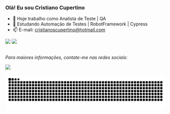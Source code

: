 ### Olá! Eu sou Cristiano Cupertino

- 🔭 Hoje trabalho como Analista de Teste | QA
- 🌱 Estudando Automação de Testes | RobotFramework | Cypress
- 📫 E-mail: cristianoscupertino@hotmail.com


<div>
  <a href="https://github.com/Cupertino76"></a>
  <img height="180em" src="https://github-readme-stats.vercel.app/api?username=Cupertino76&show_icons=true&theme=dracula&include_all_commits=true&count_private=true"/>
  <img height="180em" src="https://github-readme-stats.vercel.app/api/top-langs/?username=Cupertino76&layout=compact&langs_count=7&theme=dracula"/>
</div>


<div style="display: inline_block"><br>
</div>

<div align="start">  

  <i>Para maiores informações, contate-me nas redes sociais:</i><br> 
  
  <a href="https://www.linkedin.com/in/cristiano-cupertino-5696383a/" target="_blank"><img src="https://img.shields.io/badge/-LinkedIn-%230077B5?style=for-the-badge&logo=linkedin&logoColor=white" target="_blank"></a> 
  
   ![Snake animation](https://github.com/Matheus-Souza1/Matheus-Souza1/blob/output/github-contribution-grid-snake.svg)
</div>
